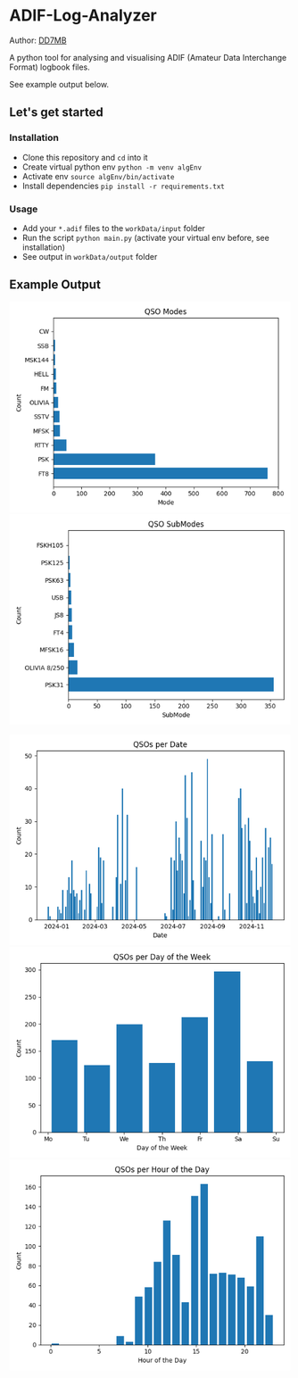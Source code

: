 # ADIF-Log-Analyzer

Author: [DD7MB](https://dd7mb.de)

A python tool for analysing and visualising ADIF (Amateur Data Interchange Format) logbook files.

See example output below.

## Let's get started

### Installation

- Clone this repository and `cd` into it
- Create virtual python env `python -m venv algEnv`
- Activate env `source algEnv/bin/activate`
- Install dependencies `pip install -r requirements.txt`

### Usage

- Add your `*.adif` files to the `workData/input` folder
- Run the script `python main.py` (activate your virtual env before, see installation)
- See output in `workData/output` folder

## Example Output

![](workData/output/qsos_modes.png)
![](workData/output/qsos_sub_modes.png)

![](workData/output/qsos_per_date.png)
![](workData/output/qsos_per_day_of_week.png)
![](workData/output/qsos_per_hour_of_day.png)